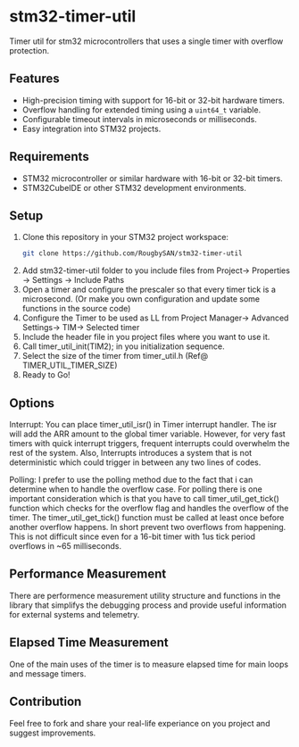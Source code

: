 # stm32-timer-util
Timer util for stm32 microcontrollers that uses a single timer with overflow protection.

## Features
- High-precision timing with support for 16-bit or 32-bit hardware timers.
- Overflow handling for extended timing using a `uint64_t` variable.
- Configurable timeout intervals in microseconds or milliseconds.
- Easy integration into STM32 projects.

## Requirements
- STM32 microcontroller or similar hardware with 16-bit or 32-bit timers.
- STM32CubeIDE or other STM32 development environments.

## Setup

1. Clone this repository in your STM32 project workspace:
   ```sh
   git clone https://github.com/RougbySAN/stm32-timer-util
2. Add stm32-timer-util folder to you include files from Project-> Properties -> Settings -> Include Paths
3. Open a timer and configure the prescaler so that every timer tick is a microsecond. (Or make you own configuration and update some functions in the source code)
4. Configure the Timer to be used as LL from Project Manager-> Advanced Settings-> TIM-> Selected timer
5. Include the header file in you project files where you want to use it.
6. Call timer_util_init(TIM2); in you initialization sequence.
7. Select the size of the timer from timer_util.h (Ref@ TIMER_UTIL_TIMER_SIZE)
8. Ready to Go!

## Options

Interrupt:
You can place timer_util_isr() in Timer interrupt handler. The isr will add the ARR amount to the
global timer variable. However, for very fast timers with quick interrupt triggers, frequent interrupts
could overwhelm the rest of the system. Also, Interrupts introduces a system that is not deterministic
which could trigger in between any two lines of codes.

Polling:
I prefer to use the polling method due to the fact that i can determine when to handle the overflow case.
For polling there is one important consideration which is that you have to call timer_util_get_tick() function
which checks for the overflow flag and handles the overflow of the timer. The timer_util_get_tick() function must be called at least once before 
another overflow happens. In short prevent two overflows from happening. This is not difficult since even for a 16-bit timer with 1us tick period
overflows in ~65 milliseconds.

## Performance Measurement
There are performence measurement utility structure and functions in the library that simplifys the debugging process and provide
useful information for external systems and telemetry.

## Elapsed Time Measurement
One of the main uses of the timer is to measure elapsed time for main loops and message timers.

## Contribution
Feel free to fork and share your real-life experiance on you project and suggest improvements.
